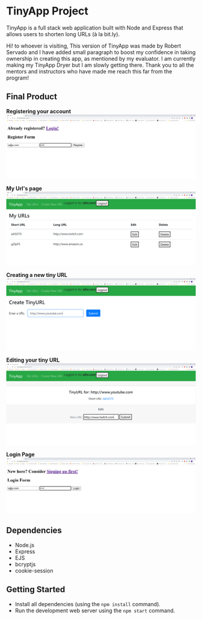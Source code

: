 # TinyApp Project

TinyApp is a full stack web application built with Node and Express that allows users to shorten long URLs (à la bit.ly).

Hi! to whoever is visiting, This version of TinyApp was made by Robert Servado and I have added small paragraph to boost my confidence in taking ownership in creating this app, as mentioned by my evaluator. I am currently making my TinyApp Dryer but I am slowly getting there. Thank you to all the mentors and instructors who have made me reach this far from the program!

## Final Product

<strong> Registering your account </strong>
!["Registering your account"](https://github.com/ArjayS/tinyapp/blob/master/docs/tinyApp_registration.PNG?raw=true)

<p></p>

<strong> My Url's page </strong>
!["My URL's page"](https://github.com/ArjayS/tinyapp/blob/master/docs/tinyApp_myUrl.PNG?raw=true)

<p></p>

<strong> Creating a new tiny URL </strong>
!["Creating a new tiny URL"](https://github.com/ArjayS/tinyapp/blob/master/docs/tinyApp_creatingNewUrl.PNG?raw=true)

<p></p>

<strong> Editing your tiny URL </strong>
!["Editing your tiny URL"](https://github.com/ArjayS/tinyapp/blob/master/docs/tinyApp_editingExistingUrl.PNG?raw=true)

<p></p>

<strong> Login Page </strong>
!["After logging out, you will be redirected to the login page"](https://github.com/ArjayS/tinyapp/blob/master/docs/tinyApp_login.PNG?raw=true)

<p></p>

## Dependencies

- Node.js
- Express
- EJS
- bcryptjs
- cookie-session

## Getting Started

- Install all dependencies (using the `npm install` command).
- Run the development web server using the `npm start` command.
